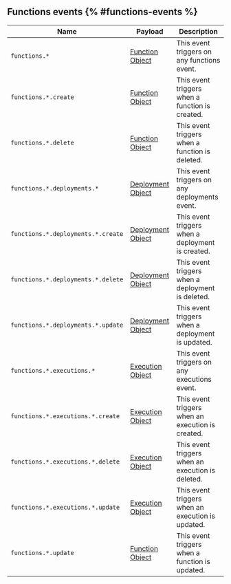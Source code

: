 ## Functions events {% #functions-events %}

| Name                                        | Payload                          | Description                               |
| ------------------------------------------- | --------------------------------- | ----------------------------------------- |
| `functions.*`                               | [Function Object](/docs/references/cloud/models/function)     | This event triggers on any functions event. |
| `functions.*.create`                        | [Function Object](/docs/references/cloud/models/function)     | This event triggers when a function is created. |
| `functions.*.delete`                        | [Function Object](/docs/references/cloud/models/function)     | This event triggers when a function is deleted. |
| `functions.*.deployments.*`                | [Deployment Object](/docs/references/cloud/models/deployment) | This event triggers on any deployments event. |
| `functions.*.deployments.*.create`         | [Deployment Object](/docs/references/cloud/models/deployment) | This event triggers when a deployment is created. |
| `functions.*.deployments.*.delete`         | [Deployment Object](/docs/references/cloud/models/deployment) | This event triggers when a deployment is deleted. |
| `functions.*.deployments.*.update`         | [Deployment Object](/docs/references/cloud/models/deployment) | This event triggers when a deployment is updated. |
| `functions.*.executions.*`                | [Execution Object](/docs/references/cloud/models/execution)   | This event triggers on any executions event. |
| `functions.*.executions.*.create`         | [Execution Object](/docs/references/cloud/models/execution)   | This event triggers when an execution is created. |
| `functions.*.executions.*.delete`         | [Execution Object](/docs/references/cloud/models/execution)   | This event triggers when an execution is deleted. |
| `functions.*.executions.*.update`         | [Execution Object](/docs/references/cloud/models/execution)   | This event triggers when an execution is updated. |
| `functions.*.update`                      | [Function Object](/docs/references/cloud/models/function)     | This event triggers when a function is updated. |